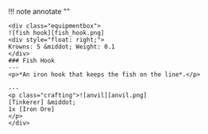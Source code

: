 !!! note annotate ""

    <div class="equipmentbox">
    ![fish hook][fish_hook.png]
    <div style="float: right;">
    Krowns: 5 &middot; Weight: 0.1
    </div>
    ### Fish Hook
    ---
    <p>*An iron hook that keeps the fish on the line*.</p>

    ---
    <p class="crafting">![anvil][anvil.png] 
    [Tinkerer] &middot; 
    1x [Iron Ore]
    </p>
    </div>
